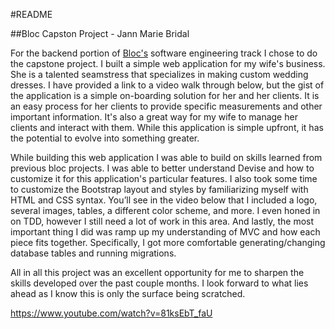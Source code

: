 #README

##Bloc Capston Project - Jann Marie Bridal

For the backend portion of [Bloc's](https://www.bloc.io/software-developer-track) software engineering track I chose to do the capstone project. I built a simple web application for my wife's business. She is a talented seamstress that specializes in making custom wedding dresses. I have provided a link to a video walk through below, but the gist of the application is a simple on-boarding solution for her and her clients. It is an easy process for her clients to provide specific measurements and other important information. It's also a great way for my wife to manage her clients and interact with them. While this application is simple upfront, it has the potential to evolve into something greater.

While building this web application I was able to build on skills learned from previous bloc projects. I was able to better understand Devise and how to customize it for this application's particular features. I also took some time to customize the Bootstrap layout and styles by familiarizing myself with HTML and CSS syntax. You’ll see in the video below that I included a logo, several images, tables, a different color scheme, and more. I even honed in on TDD, however I still need a lot of work in this area. And lastly, the most important thing I did was ramp up my understanding of MVC and how each piece fits together. Specifically, I got more comfortable generating/changing database tables and running migrations.

All in all this project was an excellent opportunity for me to sharpen the skills developed over the past couple months. I look forward to what lies ahead as I know this is only the surface being scratched.

https://www.youtube.com/watch?v=81ksEbT_faU
